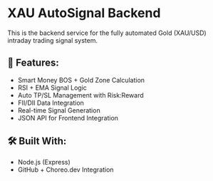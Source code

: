 # XAU AutoSignal Backend

This is the backend service for the fully automated Gold (XAU/USD) intraday trading signal system.

## 🔧 Features:
- Smart Money BOS + Gold Zone Calculation
- RSI + EMA Signal Logic
- Auto TP/SL Management with Risk:Reward
- FII/DII Data Integration
- Real-time Signal Generation
- JSON API for Frontend Integration

## 🛠 Built With:
- Node.js (Express)
- GitHub + Choreo.dev Integration
